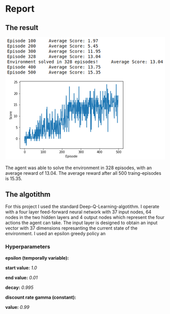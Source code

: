 # Report

## The result

![Plot of rewards](Navigation_Score.png)

The agent was able to solve the environment in 328 episodes, with an average reward of 13.04. The average reward after all 500 traing-episodes is 15.35.

## The algotithm

For this project I used the standard Deep-Q-Learning-algotithm. I operate with a four layer feed-forward neural network with 37 input nodes, 64 nodes in the two hidden layers and 4 output nodes which represent the four actions the agent can take. The input layer is designed to obtain an input vector with 37 dimensions represanting the current state of the environment. I used an epsilon greedy policy an

### Hyperparameters

**epsilon (temporally variable):**

**start value:** *1.0*

**end value:** *0.01*

**decay:** *0.995*

**discount rate gamma (constant):**

**value:** *0.99*
